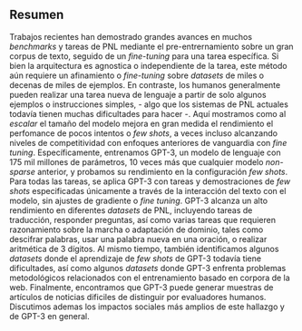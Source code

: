 ## Resumen

Trabajos recientes han demostrado grandes avances en muchos _benchmarks_ y tareas de PNL mediante el pre-entrernamiento sobre un gran corpus de texto, seguido de un _fine-tuning_ para una tarea específica. Si bien la arquitectura es agnostica o independiente de la tarea, este método aún requiere un afinamiento o _fine-tuning_ sobre _datasets_ de miles o decenas de miles de ejemplos. En contraste, los humanos generalmente pueden realizar una tarea nueva de lenguaje a partir de solo algunos ejemplos o instrucciones simples, - algo que los sistemas de PNL actuales todavía tienen muchas dificultades para hacer -. Aquí mostramos como al _escalar_ el tamaño del modelo mejora en gran medida el rendimiento el perfomance de pocos intentos o _few shots_, a veces incluso alcanzando niveles de competitividad con enfoques anteriores de vanguardia con _fine tuning_. Específicamente, entrenamos GPT-3, un modelo de lenguaje con 175 mil millones de parámetros, 10 veces más que cualquier modelo _non-sparse_ anterior, y probamos su rendimiento en la configuración _few shots_. Para todas las tareas, se aplica GPT-3 con tareas y demostraciones de _few shots_ especificadas únicamente a través de la interacción del texto con el modelo, sin ajustes de gradiente o _fine tuning_. GPT-3 alcanza un alto rendimiento en diferentes _datasets_ de PNL, incluyendo tareas de traducción, responder preguntas, así como varias tareas que requieren razonamiento sobre la marcha o adaptación de dominio, tales como descifrar palabras, usar una palabra nueva en una oración, o realizar aritmética de 3 dígitos. Al mismo tiempo, también identificamos algunos _datasets_ donde el aprendizaje de _few shots_ de GPT-3 todavía tiene dificultades, así como algunos _datasets_ donde GPT-3 enfrenta problemas metodológicos relacionados con el entrenamiento basado en corpora de la web. Finalmente, encontramos que GPT-3 puede generar muestras de artículos de noticias dificiles de distinguir por evaluadores humanos. Discutimos ademas los impactos sociales más amplios de este hallazgo y de GPT-3 en general.
